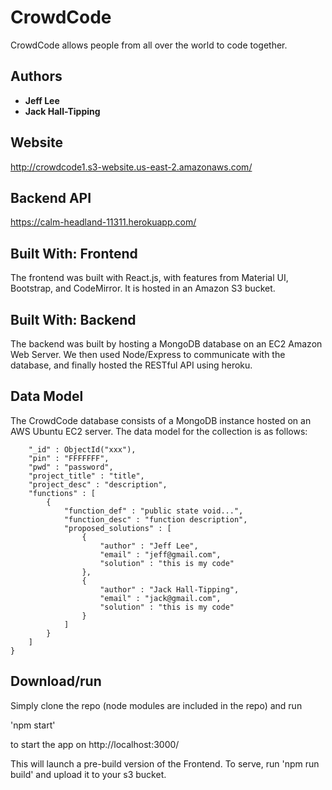 # CrowdCode

CrowdCode allows people from all over the world to code together.

## Authors

* **Jeff Lee**
* **Jack Hall-Tipping**

## Website

http://crowdcode1.s3-website.us-east-2.amazonaws.com/

## Backend API

https://calm-headland-11311.herokuapp.com/

## Built With: Frontend

The frontend was built with React.js, with features from Material UI, Bootstrap, and CodeMirror. It is hosted in an Amazon S3 bucket.

## Built With: Backend

The backend was built by hosting a MongoDB database on an EC2 Amazon Web Server. We then used Node/Express to communicate with the database, and finally hosted the RESTful API using heroku.

## Data Model

The CrowdCode database consists of a MongoDB instance hosted on an AWS Ubuntu EC2 server. The data model for the collection is as follows:

```{
    "_id" : ObjectId("xxx"),
    "pin" : "FFFFFFF",
    "pwd" : "password",
    "project_title" : "title",
    "project_desc" : "description",
    "functions" : [ 
        {
            "function_def" : "public state void...",
            "function_desc" : "function description",
            "proposed_solutions" : [ 
                {
                    "author" : "Jeff Lee",
                    "email" : "jeff@gmail.com",
                    "solution" : "this is my code"
                }, 
                {
                    "author" : "Jack Hall-Tipping",
                    "email" : "jack@gmail.com",
                    "solution" : "this is my code"
                }
            ]
        }
    ]
}
```

## Download/run

Simply clone the repo (node modules are included in the repo) and run

'npm start'

to start the app on http://localhost:3000/

This will launch a pre-build version of the Frontend. To serve, run 'npm run build' and upload it to your s3 bucket. 

